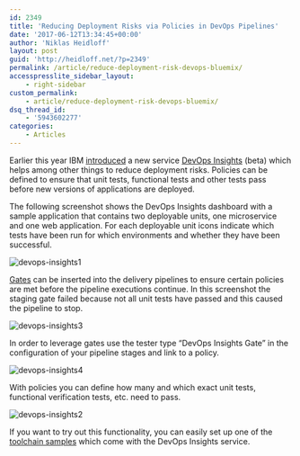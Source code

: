 ```yaml
---
id: 2349
title: 'Reducing Deployment Risks via Policies in DevOps Pipelines'
date: '2017-06-12T13:34:45+00:00'
author: 'Niklas Heidloff'
layout: post
guid: 'http://heidloff.net/?p=2349'
permalink: /article/reduce-deployment-risk-devops-bluemix/
accesspresslite_sidebar_layout:
    - right-sidebar
custom_permalink:
    - article/reduce-deployment-risk-devops-bluemix/
dsq_thread_id:
    - '5943602277'
categories:
    - Articles
---
```


Earlier this year IBM [introduced](https://www.ibm.com/blogs/bluemix/2017/03/announcing-devops-insights-beta/) a new service [DevOps Insights](https://console.ng.bluemix.net/docs/services/DevOpsInsights/index.html#gettingstarted) (beta) which helps among other things to reduce deployment risks. Policies can be defined to ensure that unit tests, functional tests and other tests pass before new versions of applications are deployed.

The following screenshot shows the DevOps Insights dashboard with a sample application that contains two deployable units, one microservice and one web application. For each deployable unit icons indicate which tests have been run for which environments and whether they have been successful.

![devops-insights1](http://heidloff.net/wp-content/uploads/2017/06/devops-insights1.png)

[Gates](https://console.ng.bluemix.net/docs/services/DevOpsInsights/risk_cd.html#integrating-with-continuous-delivery-pipeline) can be inserted into the delivery pipelines to ensure certain policies are met before the pipeline executions continue. In this screenshot the staging gate failed because not all unit tests have passed and this caused the pipeline to stop.

![devops-insights3](http://heidloff.net/wp-content/uploads/2017/06/devops-insights3.png)

In order to leverage gates use the tester type “DevOps Insights Gate” in the configuration of your pipeline stages and link to a policy.

![devops-insights4](http://heidloff.net/wp-content/uploads/2017/06/devops-insights4-1024x1003.png)

With policies you can define how many and which exact unit tests, functional verification tests, etc. need to pass.

![devops-insights2](http://heidloff.net/wp-content/uploads/2017/06/devops-insights2.png)

If you want to try out this functionality, you can easily set up one of the [toolchain samples](https://console.ng.bluemix.net/devops/create?env_id=ibm:yp:us-south) which come with the DevOps Insights service.